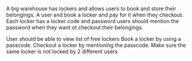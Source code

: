 
A big warehouse has lockers and allows users to book and store their belongings. A user and book a locker and pay for it when they checkout. Each locker has a locker code and password users should mention the password when they want ot checkout their belongings.

User should be able to view list of free lockers
Book a locker by using a passcode.
Checkout a locker by mentioning the passcode.
Make sure the same locker is not locked by 2 different users

